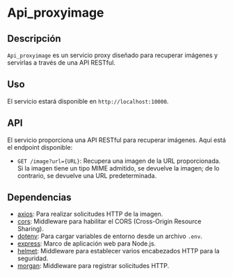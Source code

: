 # Api_proxyimage

## Descripción

`Api_proxyimage` es un servicio proxy diseñado para recuperar imágenes  y servirlas a través de una API RESTful.

## Uso

El servicio estará disponible en `http://localhost:10000`.

## API

El servicio proporciona una API RESTful para recuperar imágenes. Aquí está el endpoint disponible:

* `GET /image?url={URL}`: Recupera una imagen de la URL proporcionada. Si la imagen tiene un tipo MIME admitido, se devuelve la imagen; de lo contrario, se devuelve una URL predeterminada.

## Dependencias

* [axios](https://www.npmjs.com/package/axios): Para realizar solicitudes HTTP de la imagen.
* [cors](https://www.npmjs.com/package/cors): Middleware para habilitar el CORS (Cross-Origin Resource Sharing).
* [dotenv](https://www.npmjs.com/package/dotenv): Para cargar variables de entorno desde un archivo `.env`.
* [express](https://www.npmjs.com/package/express): Marco de aplicación web para Node.js.
* [helmet](https://www.npmjs.com/package/helmet): Middleware para establecer varios encabezados HTTP para la seguridad.
* [morgan](https://www.npmjs.com/package/morgan): Middleware para registrar solicitudes HTTP.
